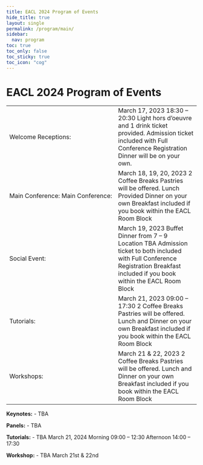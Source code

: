 ```yaml
---
title: EACL 2024 Program of Events 
hide_title: true
layout: single
permalink: /program/main/
sidebar:
  nav: program
toc: true
toc_only: false
toc_sticky: true
toc_icon: "cog" 
---
```


<h1>EACL 2024 Program of Events</h1>

<table>
  <tr>
   <td nowrap="nowrap">
        Welcome Receptions:
   </td> 
   <td>
        March 17, 2023 
		18:30 – 20:30 
		Light hors d’oeuvre and 1 drink ticket provided. 
        Admission ticket included with Full Conference Registration 
		Dinner will be on your own.
   </td>
  </tr>
  <tr>
   <td nowrap="nowrap">
      Main Conference: Main Conference: 
   </td> 
   <td>
     March 18, 19, 20, 2023
     2 Coffee Breaks Pastries will be offered. 
     Lunch Provided
     Dinner on your own 
     Breakfast included if you book within the EACL Room Block

   </td>
  </tr>
  <tr>
   <td nowrap="nowrap">
      Social Event:           
   </td> 
   <td>
     March 19, 2023
     Buffet Dinner from 7 – 9 Location TBA
     Admission ticket to both included with Full Conference Registration 
     Breakfast included if you book within the EACL Room Block
   </td>
  </tr>
  <tr>
   <td nowrap="nowrap">
     Tutorials:      
   </td> 
   <td>
     March 21, 2023 
     09:00 – 17:30
     2 Coffee Breaks Pastries will be offered. 
     Lunch and Dinner on your own 
     Breakfast included if you book within the EACL Room Block
   </td>
  </tr>
  <tr>
   <td nowrap="nowrap">
      Workshops:
   </td> 
   <td>
      March 21 & 22, 2023 
      2 Coffee Breaks Pastries will be offered. 
      Lunch and Dinner on your own 
      Breakfast included if you book within the EACL Room Block
   </td>
  </tr>
</table>

<b>Keynotes:</b> - TBA

<b>Panels:</b> - TBA

<b>Tutorials:</b> - TBA
March 21, 2024
Morning 09:00 – 12:30
Afternoon 14:00 – 17:30

<b>Workshop:</b> - TBA
March 21st & 22nd 


<!-- <table>

  <tr style="background-color:#f1f2fa"><td colspan="2"><b>March 17, 2024</b></td></tr>
  <tr><td nowrap="nowrap">18:30 - 20:30</td> <td>Welcome Reception</td></tr>
  <tr></tr>

  <tr style="background-color:#f1f2fa"><td colspan="2"><b>March 18, 2024</b></td></tr>
  <tr><td></td> <td> Main Conference</td></tr>
  <tr></tr>

  <tr style="background-color:#f1f2fa"><td colspan="2"><b>March 19, 2024</b></td></tr>
  <tr><td></td> <td> Main Conference</td></tr>
  <tr><td>19:00 - 21:00</td> <td> Social Event</td></tr>
  <tr></tr>

  <tr style="background-color:#f1f2fa"><td colspan="2"><b>March 20, 2024</b></td></tr>
  <tr><td></td> <td> Main Conference</td></tr>
  <tr></tr>

  <tr style="background-color:#f1f2fa"><td colspan="2"><b>March 21, 2023</b></td></tr>
  <tr><td>09:00 – 17:30 </td> <td>    Tutorials </td></tr>  
  <tr><td></td> <td>    Workshops </td></tr>  
  <tr></tr>

  <tr style="background-color:#f1f2fa"><td colspan="2"><b>March 22, 2023</b></td></tr>
  <tr><td></td> <td>    Workshops </td></tr>  
  <tr></tr>

</table> -->
<b></b> 
  
  
  


  
